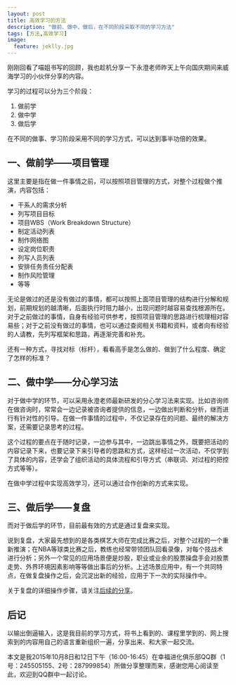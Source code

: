 ```yaml
---
layout: post
title: 高效学习的方法
description: "做前、做中、做后，在不同阶段采取不同的学习方法"
tags: [方法,高效学习]
image:
  feature: jeklly.jpg
---
```



刚刚回看了喵姐书写的回顾，我也趁机分享一下永澄老师昨天上午向国庆期间来威海学习的小伙伴分享的内容。

学习的过程可以分为三个阶段：

1. 做前学
2. 做中学
3. 做后学

在不同的做事、学习阶段采用不同的学习方式，可以达到事半功倍的效果。

## 一、做前学——项目管理

这里主要是指在做一件事情之前，可以按照项目管理的方式，对整个过程做个推演，内容包括：

* 干系人的需求分析
* 列写项目目标
* 项目WBS（Work Breakdown Structure）
* 制定活动列表
* 制作网络图
* 设定岗位职责
* 列写人员列表
* 安排任务责任分配表
* 制作风险管理
* 等等

无论是做过的还是没有做过的事情，都可以按照上面项目管理的结构进行分解和规划，前期规划的越清晰，后面执行时阻力越小，出现问题时越容易查找根源所在。对于之前做过的事情，自身有经验可供参考，按照项目管理的思路进行梳理相对容易些；对于之前没有做过的事情，也可以通过查阅相关书籍和资料，或者向有经验的人请教，先列写框架和思路，再逐渐完善和补充。

还有一种方式，寻找对标（标杆），看看高手是怎么做的、做到了什么程度、确定了怎样的标准？


## 二、做中学——分心学习法

对于做中学的环节，可以采用永澄老师最新研发的分心学习法来实现。比如咨询师在做咨询时，常常会一边记录被咨询者提供的信息，一边做出判断和分析，继而进行有针对性的引导。在做一件事情的过程中，不仅记录存在的问题、最终的解决方案，还需要记录思考的过程。

这个过程的要点在于随时记录，一边参与其中，一边跳出事情之外，既要把活动的内容记录下来，也要记录下来引导者的思路和方式，这样经过一次活动，不仅学到了具体的内容，还学会了组织活动的具体流程和引导方式（串联词、对过程的把控方式等等）。

在做中学过程中实现高效学习，还可以通过合作创新的方式来实现。

## 三、做后学——复盘

而对于做后学的环节，目前最有效的方式是通过复盘来实现。

说到复盘，大家最先想到的是各类棋艺大师在完成比赛之后，对整个过程的一个重新推演；在NBA等球类比赛之后，教练也经常带领团队回看录像，对每个技战术进行分析；另外一个常见的应用场景便是炒股，职业或业余的股票操盘手会对股票走势、外界环境因素影响等等做出事后的分析。上述场景应用中，有一个共同特点，在做复盘操作之后，会沉淀出新的经验，应用于下一次的实际操作中。

关于复盘的详细操作步骤，请关注[后续的分享](http://maqi.link/Fupan/)。

## 后记
以输出倒逼输入，这是我目前的学习方式，将书上看到的、课程里学到的、网上搜索到的内容用自己的语言重新组织一遍，分享出来、和大家一起交流。

本文是我2015年10月8日和12日下午（16:00-16:45）在幸福进化俱乐部QQ群（1号：245505155、2号：287999854）所做分享整理而来，感谢您用心阅读至此，欢迎到QQ群中一起讨论。

